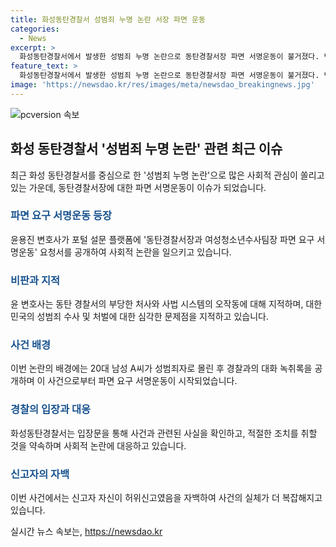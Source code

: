 ```yaml
---
title: 화성동탄경찰서 성범죄 누명 논란 서장 파면 운동
categories:
  - News
excerpt: >
  화성동탄경찰서에서 발생한 성범죄 누명 논란으로 동탄경찰서장 파면 서명운동이 불거졌다. 변호사는 경찰의 부당한 처사와 여성의 허위신고에 대해 비판하며 성범죄 수사와 사법 시스템의 문제를 지적했다. 20대 남성이 무고한데도 강압적 수사를 받아 누명을 벗기까지의 경험을 공개하며 경찰에 대한 비판이 증폭되고 있다. 경찰은 허위신고를 인정하고 A씨에 대한 입건을 취소하고 B씨의 무고 여부를 검토 중이다.
feature_text: >
  화성동탄경찰서에서 발생한 성범죄 누명 논란으로 동탄경찰서장 파면 서명운동이 불거졌다. 변호사는 경찰의 부당한 처사와 여성의 허위신고에 대해 비판하며 성범죄 수사와 사법 시스템의 문제를 지적했다. 20대 남성이 무고한데도 강압적 수사를 받아 누명을 벗기까지의 경험을 공개하며 경찰에 대한 비판이 증폭되고 있다. 경찰은 허위신고를 인정하고 A씨에 대한 입건을 취소하고 B씨의 무고 여부를 검토 중이다.
image: 'https://newsdao.kr/res/images/meta/newsdao_breakingnews.jpg'
---
```


<p><img src="https://newsdao.kr/res/images/meta/newsdao_breakingnews.jpg" alt="pcversion 속보" /></p>

<h2 data-ke-size="size26">화성 동탄경찰서 '성범죄 누명 논란' 관련 최근 이슈</h2>

<p data-ke-size="size16">최근 화성 동탄경찰서를 중심으로 한 '성범죄 누명 논란'으로 많은 사회적 관심이 쏠리고 있는 가운데, 동탄경찰서장에 대한 파면 서명운동이 이슈가 되었습니다.</p>

<h3><b><span style="color: #1a5490;">파면 요구 서명운동 등장</span></b></h3>

<p data-ke-size="size16">윤용진 변호사가 포털 설문 플랫폼에 '동탄경찰서장과 여성청소년수사팀장 파면 요구 서명운동' 요청서를 공개하여 사회적 논란을 일으키고 있습니다.</p>

<h3><b><span style="color: #1a5490;">비판과 지적</span></b></h3>

<p data-ke-size="size16">윤 변호사는 동탄 경찰서의 부당한 처사와 사법 시스템의 오작동에 대해 지적하며, 대한민국의 성범죄 수사 및 처벌에 대한 심각한 문제점을 지적하고 있습니다.</p>

<h3><b><span style="color: #1a5490;">사건 배경</span></b></h3>

<p data-ke-size="size16">이번 논란의 배경에는 20대 남성 A씨가 성범죄자로 몰린 후 경찰과의 대화 녹취록을 공개하며 이 사건으로부터 파면 요구 서명운동이 시작되었습니다.</p>

<h3><b><span style="color: #1a5490;">경찰의 입장과 대응</span></b></h3>

<p data-ke-size="size16">화성동탄경찰서는 입장문을 통해 사건과 관련된 사실을 확인하고, 적절한 조치를 취할 것을 약속하며 사회적 논란에 대응하고 있습니다.</p>

<h3><b><span style="color: #1a5490;">신고자의 자백</span></b></h3>

<p data-ke-size="size16">이번 사건에서는 신고자 자신이 허위신고였음을 자백하여 사건의 실체가 더 복잡해지고 있습니다.</p>
실시간 뉴스 속보는, <a href="https://newsdao.kr" rel="dofollow">https://newsdao.kr</a>


